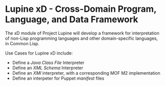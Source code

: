Lupine xD - Cross-Domain Program, Language, and Data Framework
==============================================================

The xD module of Project Lupine will develop a framework for interpretation of non-Lisp programming languages and other domain-specific languages, in Common Lisp.

Use Cases for Lupine xD include: 

* Define a _Java Class File_ Interpreter
* Define an _XML Schema_ Interpreter
* Define an _XMI_ interpreter, with a corresponding MOF M2 implementation
* Define an interpeter for Puppet _manifest_ files